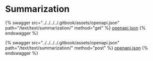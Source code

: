 # Summarization

{% swagger src="../../../../.gitbook/assets/openapi.json" path="/text/text/summarization/" method="get" %}
[openapi.json](../../../../.gitbook/assets/openapi.json)
{% endswagger %}

{% swagger src="../../../../.gitbook/assets/openapi.json" path="/text/text/summarization/" method="post" %}
[openapi.json](../../../../.gitbook/assets/openapi.json)
{% endswagger %}
